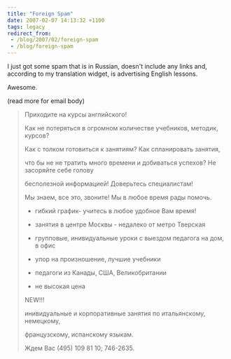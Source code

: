```yaml
---
title: "Foreign Spam"
date: 2007-02-07 14:13:32 +1100
tags: legacy
redirect_from:
 - /blog/2007/02/foreign-spam
 - /blog/foreign-spam
---
```


I just got some spam that is in Russian, doesn't include any links and, according to my translation widget, is advertising English lessons.



Awesome.



(read more for email body)

<!--break-->

<blockquote>

Приходите на курсы английского!



Как не потеряться в огромном количестве учебников, методик, курсов?

Как с толком готовиться к занятиям? Как спланировать занятия,

что бы не не тратить много времени и добиваться успехов? Не засоряйте себе голову

бесполезной информацией! Доверьтесь специалистам!

Мы знаем, все это, звоните! Мы в любое время рады помочь.



- гибкий график- учитесь в любое удобное Вам время!

- занятия в центре Москвы - недалеко от метро Тверская

- групповые, инивидуальные уроки с выездом педагога на дом, в офис

- упор на произношение, лучшие учебники

- педагоги из Канады, США, Великобритании

- не высокая цена



NEW!!!

инивидуальные и корпоративные занятия по итальянскому, немецкому,

французскому, испанскому языкам.



Ждем Вас (495) 109  81  10; 746-2635.

</blockquote>

